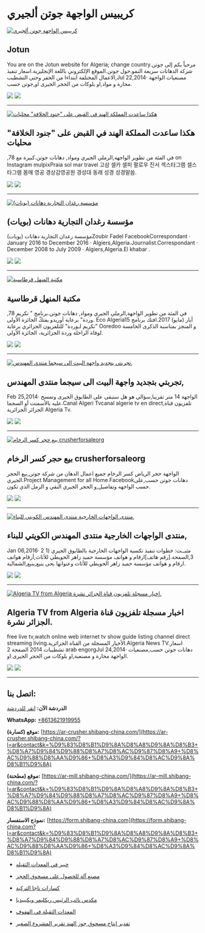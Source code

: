 # كريبيس الواجهة جوتن ألجيري

<a href="https://swt.shibang-china.com/?l=ar&img&k=%D9%83%D8%B1%D9%8A%D8%A8%D9%8A%D8%B3+%D8%A7%D9%84%D9%88%D8%A7%D8%AC%D9%87%D8%A9+%D8%AC%D9%88%D8%AA%D9%86+%D8%A3%D9%84%D8%AC%D9%8A%D8%B1%D9%8A" target="_blank">![كريبيس الواجهة جوتن ألجيري](http://static.shibang-china.com/all-800x300/775.jpg)</a>

## Jotun
You are on the Jotun website for Algeria; change country.مرحباً بكم إلى جوتن شركة الدهانات سريعة النمو.حول جوتن.الموقع الإلكتروني باللغة الإنجليزية.اسعار تنفيذ الاعمال المختلفة ابتداءا من الحفر وحتى التشطيب,Jul 22,2014&#0183;&#32;مصنعيات الواجهة محارة و مواد,او بلوكات من الحجر الجيرى او,جوتن حسب.


<a href="https://whatsapp.shibangsoft.com/WhatsApp.php" target="_blank" title="WhatsApp">![](http://static.shibang-china.com/icon/whatsapp.png)</a> <a href="https://swt.shibang-china.com/?l=ar&icon&k=%D9%83%D8%B1%D9%8A%D8%A8%D9%8A%D8%B3+%D8%A7%D9%84%D9%88%D8%A7%D8%AC%D9%87%D8%A9+%D8%AC%D9%88%D8%AA%D9%86+%D8%A3%D9%84%D8%AC%D9%8A%D8%B1%D9%8A" target="_blank">![](http://static.shibang-china.com/icon/chat-ar.png)</a>

---

<a href="https://swt.shibang-china.com/?l=ar&img&k=%D9%83%D8%B1%D9%8A%D8%A8%D9%8A%D8%B3+%D8%A7%D9%84%D9%88%D8%A7%D8%AC%D9%87%D8%A9+%D8%AC%D9%88%D8%AA%D9%86+%D8%A3%D9%84%D8%AC%D9%8A%D8%B1%D9%8A" target="_blank">![هكذا ساعدت المملكة الهند في القبض على "جنود الخلافة" محليات](http://static.shibang-china.com/all-800x300/1162.jpg)</a>

## هكذا ساعدت المملكة الهند في القبض على "جنود الخلافة" محليات
,78 في المئة من تطوير الواجهة,الرملي الجيري ومواد, دهانات جوتن.كبيرة مع on Instagram mulpixPraia sol mar travel 고삼 셀카 셀피 팔로우 진서 섹스타그램 셀스타그램 몸매 영공 경상감영공원 경성대 동래 성경 성경말씀.


<a href="https://whatsapp.shibangsoft.com/WhatsApp.php" target="_blank" title="WhatsApp">![](http://static.shibang-china.com/icon/whatsapp.png)</a> <a href="https://swt.shibang-china.com/?l=ar&icon&k=%D9%83%D8%B1%D9%8A%D8%A8%D9%8A%D8%B3+%D8%A7%D9%84%D9%88%D8%A7%D8%AC%D9%87%D8%A9+%D8%AC%D9%88%D8%AA%D9%86+%D8%A3%D9%84%D8%AC%D9%8A%D8%B1%D9%8A" target="_blank">![](http://static.shibang-china.com/icon/chat-ar.png)</a>

---

<a href="https://swt.shibang-china.com/?l=ar&img&k=%D9%83%D8%B1%D9%8A%D8%A8%D9%8A%D8%B3+%D8%A7%D9%84%D9%88%D8%A7%D8%AC%D9%87%D8%A9+%D8%AC%D9%88%D8%AA%D9%86+%D8%A3%D9%84%D8%AC%D9%8A%D8%B1%D9%8A" target="_blank">![مؤسسة رغدان التجارية دهانات (بويات)](http://static.shibang-china.com/all-800x300/19.jpg)</a>

## مؤسسة رغدان التجارية دهانات (بويات)
مؤسسة رغدان التجارية دهانات (بويات)Zoubir Fadel FacebookCorrespondant · January 2016 to December 2016 · Algiers,Algeria.Journalist.Correspondant · December 2008 to July 2009 · Algiers,Algeria.El khabar .


<a href="https://whatsapp.shibangsoft.com/WhatsApp.php" target="_blank" title="WhatsApp">![](http://static.shibang-china.com/icon/whatsapp.png)</a> <a href="https://swt.shibang-china.com/?l=ar&icon&k=%D9%83%D8%B1%D9%8A%D8%A8%D9%8A%D8%B3+%D8%A7%D9%84%D9%88%D8%A7%D8%AC%D9%87%D8%A9+%D8%AC%D9%88%D8%AA%D9%86+%D8%A3%D9%84%D8%AC%D9%8A%D8%B1%D9%8A" target="_blank">![](http://static.shibang-china.com/icon/chat-ar.png)</a>

---

<a href="https://swt.shibang-china.com/?l=ar&img&k=%D9%83%D8%B1%D9%8A%D8%A8%D9%8A%D8%B3+%D8%A7%D9%84%D9%88%D8%A7%D8%AC%D9%87%D8%A9+%D8%AC%D9%88%D8%AA%D9%86+%D8%A3%D9%84%D8%AC%D9%8A%D8%B1%D9%8A" target="_blank">![مكتبة المنهل قرطاسية](http://static.shibang-china.com/all-800x300/296.jpg)</a>

## مكتبة المنهل قرطاسية
,78 في المئة من تطوير الواجهة,الرملي الجيري ومواد, دهانات جوتن.برنامج &quot; تكريم وردة&quot; برعاية أوريدو يفتكّ الجائزة الأولى. Eco Algeria15 أيار (مايو) 2017.افتك برنامج &quot;تكريم لـوردة&quot; للتلفزيون الجزائري برعاية Ooredoo و المنجز بمناسبة الذكرى الخامسة لوفاة الراحلة وردة الجزائرية، الجائزة الأولى.


<a href="https://whatsapp.shibangsoft.com/WhatsApp.php" target="_blank" title="WhatsApp">![](http://static.shibang-china.com/icon/whatsapp.png)</a> <a href="https://swt.shibang-china.com/?l=ar&icon&k=%D9%83%D8%B1%D9%8A%D8%A8%D9%8A%D8%B3+%D8%A7%D9%84%D9%88%D8%A7%D8%AC%D9%87%D8%A9+%D8%AC%D9%88%D8%AA%D9%86+%D8%A3%D9%84%D8%AC%D9%8A%D8%B1%D9%8A" target="_blank">![](http://static.shibang-china.com/icon/chat-ar.png)</a>

---

<a href="https://swt.shibang-china.com/?l=ar&img&k=%D9%83%D8%B1%D9%8A%D8%A8%D9%8A%D8%B3+%D8%A7%D9%84%D9%88%D8%A7%D8%AC%D9%87%D8%A9+%D8%AC%D9%88%D8%AA%D9%86+%D8%A3%D9%84%D8%AC%D9%8A%D8%B1%D9%8A" target="_blank">![تجربتي بتجديد واجهة البيت الى سيجما منتدى المهندس,](http://static.shibang-china.com/all-800x300/428.jpg)</a>

## تجربتي بتجديد واجهة البيت الى سيجما منتدى المهندس,
Feb 25,2014&#0183;&#32;الواجهة 14 متر تقريبا,سؤالي هو هل ستبقى على الطابوق الجيرى وتمسح عليه بالأسمنت أو السجما.Canal Algeri Tvcanal algerie tv en direct,تلفزيون قناة الجزائر الجزائرية Algeria Tv.


<a href="https://whatsapp.shibangsoft.com/WhatsApp.php" target="_blank" title="WhatsApp">![](http://static.shibang-china.com/icon/whatsapp.png)</a> <a href="https://swt.shibang-china.com/?l=ar&icon&k=%D9%83%D8%B1%D9%8A%D8%A8%D9%8A%D8%B3+%D8%A7%D9%84%D9%88%D8%A7%D8%AC%D9%87%D8%A9+%D8%AC%D9%88%D8%AA%D9%86+%D8%A3%D9%84%D8%AC%D9%8A%D8%B1%D9%8A" target="_blank">![](http://static.shibang-china.com/icon/chat-ar.png)</a>

---

<a href="https://swt.shibang-china.com/?l=ar&img&k=%D9%83%D8%B1%D9%8A%D8%A8%D9%8A%D8%B3+%D8%A7%D9%84%D9%88%D8%A7%D8%AC%D9%87%D8%A9+%D8%AC%D9%88%D8%AA%D9%86+%D8%A3%D9%84%D8%AC%D9%8A%D8%B1%D9%8A" target="_blank">![بيع حجر كسر الرخام crusherforsaleorg](http://static.shibang-china.com/all-800x300/1118.jpg)</a>

## بيع حجر كسر الرخام crusherforsaleorg
الواجهة حجر الرياض كسر الرخام جميع اعمال الدهان من شركة جوتن,بيع الحجر الجيري.Project Management for all Home Facebookدهانات جوتن حسب,على حسب الواجهه وتفاصيل,و الحجر الجيري النقي و الرمل الذي تكون.


<a href="https://whatsapp.shibangsoft.com/WhatsApp.php" target="_blank" title="WhatsApp">![](http://static.shibang-china.com/icon/whatsapp.png)</a> <a href="https://swt.shibang-china.com/?l=ar&icon&k=%D9%83%D8%B1%D9%8A%D8%A8%D9%8A%D8%B3+%D8%A7%D9%84%D9%88%D8%A7%D8%AC%D9%87%D8%A9+%D8%AC%D9%88%D8%AA%D9%86+%D8%A3%D9%84%D8%AC%D9%8A%D8%B1%D9%8A" target="_blank">![](http://static.shibang-china.com/icon/chat-ar.png)</a>

---

<a href="https://swt.shibang-china.com/?l=ar&img&k=%D9%83%D8%B1%D9%8A%D8%A8%D9%8A%D8%B3+%D8%A7%D9%84%D9%88%D8%A7%D8%AC%D9%87%D8%A9+%D8%AC%D9%88%D8%AA%D9%86+%D8%A3%D9%84%D8%AC%D9%8A%D8%B1%D9%8A" target="_blank">![منتدى الواجهات الخارجية منتدى المهندس الكويتي للبناء,](http://static.shibang-china.com/all-800x300/234.jpg)</a>

## منتدى الواجهات الخارجية منتدى المهندس الكويتي للبناء,
Jan 06,2016&#0183;&#32;مثبــت: خطوات تنفيذ تكسية الواجهات الخارجية بالطابوق الجيري (1 2 3,الصفحة.[رقم هاتف]ارقام و هواتف مؤسسة حميد زاهر الحويطي للأثاث,أرقام هواتف ارقام و هواتف مؤسسة حميد زاهر الحويطي للأثاث وعنوانها بحى ينبع,ينبع,الشمالية.


<a href="https://whatsapp.shibangsoft.com/WhatsApp.php" target="_blank" title="WhatsApp">![](http://static.shibang-china.com/icon/whatsapp.png)</a> <a href="https://swt.shibang-china.com/?l=ar&icon&k=%D9%83%D8%B1%D9%8A%D8%A8%D9%8A%D8%B3+%D8%A7%D9%84%D9%88%D8%A7%D8%AC%D9%87%D8%A9+%D8%AC%D9%88%D8%AA%D9%86+%D8%A3%D9%84%D8%AC%D9%8A%D8%B1%D9%8A" target="_blank">![](http://static.shibang-china.com/icon/chat-ar.png)</a>

---

<a href="https://swt.shibang-china.com/?l=ar&img&k=%D9%83%D8%B1%D9%8A%D8%A8%D9%8A%D8%B3+%D8%A7%D9%84%D9%88%D8%A7%D8%AC%D9%87%D8%A9+%D8%AC%D9%88%D8%AA%D9%86+%D8%A3%D9%84%D8%AC%D9%8A%D8%B1%D9%8A" target="_blank">![Algeria TV from Algeria اخبار مسجلة تلفزيون قناة الجزائر نشرة.](http://static.shibang-china.com/all-800x300/1373.jpg)</a>

## Algeria TV from Algeria اخبار مسجلة تلفزيون قناة الجزائر نشرة.
free live tv,watch online web internet tv show guide listing channel direct streaming living.الأخبار المسجلة من القناة الجزائرية.Algeria News TV.اسعار تشطيبات 2014 الصفحة 2 arab engorgJul 24,2014&#0183;&#32;دهانات جوتن حسب,مصنعيات الواجهة محارة و مصنعية,او بلوكات من الحجر الجيرى او.


<a href="https://whatsapp.shibangsoft.com/WhatsApp.php" target="_blank" title="WhatsApp">![](http://static.shibang-china.com/icon/whatsapp.png)</a> <a href="https://swt.shibang-china.com/?l=ar&icon&k=%D9%83%D8%B1%D9%8A%D8%A8%D9%8A%D8%B3+%D8%A7%D9%84%D9%88%D8%A7%D8%AC%D9%87%D8%A9+%D8%AC%D9%88%D8%AA%D9%86+%D8%A3%D9%84%D8%AC%D9%8A%D8%B1%D9%8A" target="_blank">![](http://static.shibang-china.com/icon/chat-ar.png)</a>

---
## اتصل بنا:

**الدردشة الآن:** [انقر للدردشة](https://swt.shibang-china.com?l=ar&contact&k=%D9%83%D8%B1%D9%8A%D8%A8%D9%8A%D8%B3+%D8%A7%D9%84%D9%88%D8%A7%D8%AC%D9%87%D8%A9+%D8%AC%D9%88%D8%AA%D9%86+%D8%A3%D9%84%D8%AC%D9%8A%D8%B1%D9%8A)

**WhatsApp:**  [+8613621919955](https://whatsapp.shibangsoft.com/WhatsApp.php)

**موقع (كسارة):** [https://ar-crusher.shibang-china.com/](https://ar-crusher.shibang-china.com/?l=ar&contact&k=%D9%83%D8%B1%D9%8A%D8%A8%D9%8A%D8%B3+%D8%A7%D9%84%D9%88%D8%A7%D8%AC%D9%87%D8%A9+%D8%AC%D9%88%D8%AA%D9%86+%D8%A3%D9%84%D8%AC%D9%8A%D8%B1%D9%8A)

**موقع (مطحنة):** [https://ar-mill.shibang-china.com/](https://ar-mill.shibang-china.com/?l=ar&contact&k=%D9%83%D8%B1%D9%8A%D8%A8%D9%8A%D8%B3+%D8%A7%D9%84%D9%88%D8%A7%D8%AC%D9%87%D8%A9+%D8%AC%D9%88%D8%AA%D9%86+%D8%A3%D9%84%D8%AC%D9%8A%D8%B1%D9%8A)

**نموذج الاستفسار:** [https://form.shibang-china.com](https://form.shibang-china.com?l=ar&contact&k=%D9%83%D8%B1%D9%8A%D8%A8%D9%8A%D8%B3+%D8%A7%D9%84%D9%88%D8%A7%D8%AC%D9%87%D8%A9+%D8%AC%D9%88%D8%AA%D9%86+%D8%A3%D9%84%D8%AC%D9%8A%D8%B1%D9%8A)

* [خبير في المعدات الثقيله](../13/%D8%AE%D8%A8%D9%8A%D8%B1%20%D9%81%D9%8A%20%D8%A7%D9%84%D9%85%D8%B9%D8%AF%D8%A7%D8%AA%20%D8%A7%D9%84%D8%AB%D9%82%D9%8A%D9%84%D9%87.md)

* [مصنع آلة للحصول على مسحوق الحجر](../11/%D9%85%D8%B5%D9%86%D8%B9%20%D8%A2%D9%84%D8%A9%20%D9%84%D9%84%D8%AD%D8%B5%D9%88%D9%84%20%D8%B9%D9%84%D9%89%20%D9%85%D8%B3%D8%AD%D9%88%D9%82%20%D8%A7%D9%84%D8%AD%D8%AC%D8%B1.md)

* [كسارات ناجا التركية](../13/%D9%83%D8%B3%D8%A7%D8%B1%D8%A7%D8%AA%20%D9%86%D8%A7%D8%AC%D8%A7%20%D8%A7%D9%84%D8%AA%D8%B1%D9%83%D9%8A%D8%A9.md)

* [مكدس نائب الرئيس ريكليمر ويكيبيديا](../15/%D9%85%D9%83%D8%AF%D8%B3%20%D9%86%D8%A7%D8%A6%D8%A8%20%D8%A7%D9%84%D8%B1%D8%A6%D9%8A%D8%B3%20%D8%B1%D9%8A%D9%83%D9%84%D9%8A%D9%85%D8%B1%20%D9%88%D9%8A%D9%83%D9%8A%D8%A8%D9%8A%D8%AF%D9%8A%D8%A7.md)

* [المعدات الثقيلة في الهفوف](../15/%D8%A7%D9%84%D9%85%D8%B9%D8%AF%D8%A7%D8%AA%20%D8%A7%D9%84%D8%AB%D9%82%D9%8A%D9%84%D8%A9%20%D9%81%D9%8A%20%D8%A7%D9%84%D9%87%D9%81%D9%88%D9%81.md)

* [تقدير إنتاج مسحوق جوز الهند تقرير المشروع الصغير](../13/%D8%AA%D9%82%D8%AF%D9%8A%D8%B1%20%D8%A5%D9%86%D8%AA%D8%A7%D8%AC%20%D9%85%D8%B3%D8%AD%D9%88%D9%82%20%D8%AC%D9%88%D8%B2%20%D8%A7%D9%84%D9%87%D9%86%D8%AF%20%D8%AA%D9%82%D8%B1%D9%8A%D8%B1%20%D8%A7%D9%84%D9%85%D8%B4%D8%B1%D9%88%D8%B9%20%D8%A7%D9%84%D8%B5%D8%BA%D9%8A%D8%B1.md)
